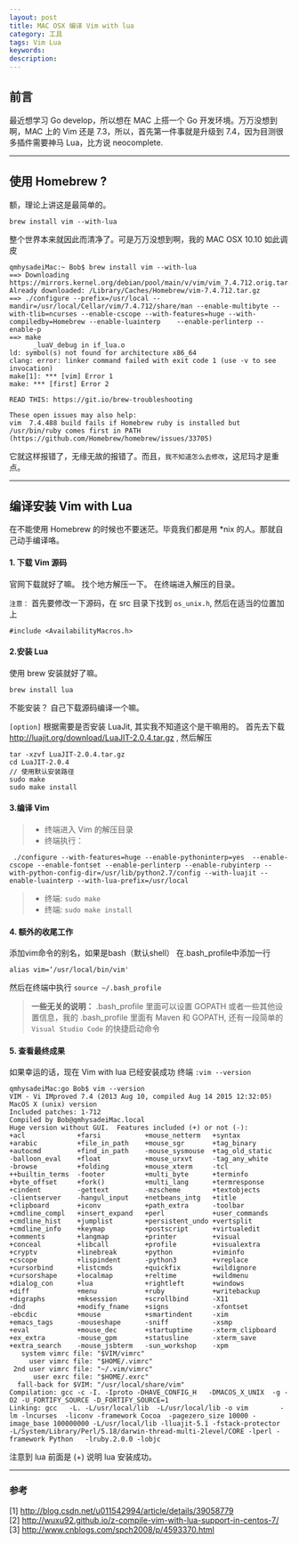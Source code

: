 ```yaml
---
layout: post
title: MAC OSX 编译 Vim with lua
category: 工具
tags: Vim Lua 
keywords:
description:
---
```


## 前言 
最近想学习 Go develop，所以想在 MAC 上搭一个 Go 开发环境。万万没想到啊，MAC 上的 Vim 还是 7.3，所以，首先第一件事就是升级到 7.4，因为目测很多插件需要神马 Lua，比方说 neocomplete.

---
## 使用 Homebrew ?
额，理论上讲这是最简单的。
```
brew install vim --with-lua
``` 
整个世界本来就因此而清净了。可是万万没想到啊，我的 MAC OSX 10.10 如此调皮
```
qmhysadeiMac:~ Bob$ brew install vim --with-lua
==> Downloading https://mirrors.kernel.org/debian/pool/main/v/vim/vim_7.4.712.orig.tar.gz
Already downloaded: /Library/Caches/Homebrew/vim-7.4.712.tar.gz
==> ./configure --prefix=/usr/local --mandir=/usr/local/Cellar/vim/7.4.712/share/man --enable-multibyte --with-tlib=ncurses --enable-cscope --with-features=huge --with-compiledby=Homebrew --enable-luainterp    --enable-perlinterp --enable-p
==> make
      _luaV_debug in if_lua.o
ld: symbol(s) not found for architecture x86_64
clang: error: linker command failed with exit code 1 (use -v to see invocation)
make[1]: *** [vim] Error 1
make: *** [first] Error 2

READ THIS: https://git.io/brew-troubleshooting

These open issues may also help:
vim  7.4.488 build fails if Homebrew ruby is installed but /usr/bin/ruby comes first in PATH (https://github.com/Homebrew/homebrew/issues/33705)
```
它就这样报错了，无缘无故的报错了。而且，`我不知道怎么去修改`，这尼玛才是重点。

---
## 编译安装 Vim with Lua
在不能使用 Homebrew 的时候也不要迷茫。毕竟我们都是用 *nix 的人。那就自己动手编译咯。

#### 1. 下载 Vim 源码
官网下载就好了嘛。
找个地方解压一下。
在终端进入解压的目录。

`注意：`
首先要修改一下源码，在 src 目录下找到 `os_unix.h`, 然后在适当的位置加上
```
#include <AvailabilityMacros.h>  
```
#### 2.安装 Lua
使用 brew 安装就好了嘛。
```
brew install lua
```

不能安装？ 自己下载源码编译一个嘛。

`[option]`
根据需要是否安装 LuaJit, 其实我不知道这个是干嘛用的。
首先去下载 http://luajit.org/download/LuaJIT-2.0.4.tar.gz , 然后解压
```
tar -xzvf LuaJIT-2.0.4.tar.gz
cd LuaJIT-2.0.4
// 使用默认安装路径
sudo make
sudo make install
```
#### 3.编译 Vim
> * 终端进入 Vim 的解压目录
> * 终端执行：
```
 ./configure --with-features=huge --enable-pythoninterp=yes  --enable-cscope --enable-fontset --enable-perlinterp --enable-rubyinterp --with-python-config-dir=/usr/lib/python2.7/config --with-luajit --enable-luainterp --with-lua-prefix=/usr/local  
```
> * 终端: `sudo make`
> * 终端: `sudo make install`

#### 4. 额外的收尾工作
添加vim命令的别名，如果是bash（默认shell）
在.bash_profile中添加一行
```
alias vim=‘/usr/local/bin/vim'
```
然后在终端中执行
`source ~/.bash_profile`

> **一些无关的说明：**
> .bash_profile 里面可以设置 GOPATH 或者一些其他设置信息，我的 .bash_profile 里面有 Maven 和 GOPATH,
> 还有一段简单的 `Visual Studio Code` 的快捷启动命令

#### 5. 查看最终成果
如果幸运的话，现在 Vim with lua 已经安装成功
终端 `:vim --version`
```
qmhysadeiMac:go Bob$ vim --version
VIM - Vi IMproved 7.4 (2013 Aug 10, compiled Aug 14 2015 12:32:05)
MacOS X (unix) version
Included patches: 1-712
Compiled by Bob@qmhysadeiMac.local
Huge version without GUI.  Features included (+) or not (-):
+acl             +farsi           +mouse_netterm   +syntax
+arabic          +file_in_path    +mouse_sgr       +tag_binary
+autocmd         +find_in_path    -mouse_sysmouse  +tag_old_static
-balloon_eval    +float           +mouse_urxvt     -tag_any_white
-browse          +folding         +mouse_xterm     -tcl
++builtin_terms  -footer          +multi_byte      +terminfo
+byte_offset     +fork()          +multi_lang      +termresponse
+cindent         -gettext         -mzscheme        +textobjects
-clientserver    -hangul_input    +netbeans_intg   +title
+clipboard       +iconv           +path_extra      -toolbar
+cmdline_compl   +insert_expand   +perl            +user_commands
+cmdline_hist    +jumplist        +persistent_undo +vertsplit
+cmdline_info    +keymap          +postscript      +virtualedit
+comments        +langmap         +printer         +visual
+conceal         +libcall         +profile         +visualextra
+cryptv          +linebreak       +python          +viminfo
+cscope          +lispindent      -python3         +vreplace
+cursorbind      +listcmds        +quickfix        +wildignore
+cursorshape     +localmap        +reltime         +wildmenu
+dialog_con      +lua             +rightleft       +windows
+diff            +menu            +ruby            +writebackup
+digraphs        +mksession       +scrollbind      -X11
-dnd             +modify_fname    +signs           -xfontset
-ebcdic          +mouse           +smartindent     -xim
+emacs_tags      -mouseshape      -sniff           -xsmp
+eval            +mouse_dec       +startuptime     -xterm_clipboard
+ex_extra        -mouse_gpm       +statusline      -xterm_save
+extra_search    -mouse_jsbterm   -sun_workshop    -xpm
   system vimrc file: "$VIM/vimrc"
     user vimrc file: "$HOME/.vimrc"
 2nd user vimrc file: "~/.vim/vimrc"
      user exrc file: "$HOME/.exrc"
  fall-back for $VIM: "/usr/local/share/vim"
Compilation: gcc -c -I. -Iproto -DHAVE_CONFIG_H   -DMACOS_X_UNIX  -g -O2 -U_FORTIFY_SOURCE -D_FORTIFY_SOURCE=1      
Linking: gcc   -L. -L/usr/local/lib  -L/usr/local/lib -o vim        -lm -lncurses  -liconv -framework Cocoa  -pagezero_size 10000 -image_base 100000000 -L/usr/local/lib -lluajit-5.1 -fstack-protector  -L/System/Library/Perl/5.18/darwin-thread-multi-2level/CORE -lperl -framework Python   -lruby.2.0.0 -lobjc   
```
注意到 lua 前面是 (+) 说明 lua 安装成功。

---
### 参考
[1]  http://blog.csdn.net/u011542994/article/details/39058779                             
[2]  http://wuxu92.github.io/z-compile-vim-with-lua-support-in-centos-7/                         
[3]  http://www.cnblogs.com/spch2008/p/4593370.html   









